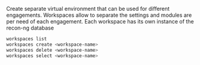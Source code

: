 Create separate virtual environment that can be used for different engagements. Workspaces allow to separate the settings and modules are per need of each engagement. Each workspace has its own instance of the recon-ng database

````bash
workspaces list
workspaces create <workspace-name>
workspaces delete <workspace-name>
workspaces select <workspace-name>
````
